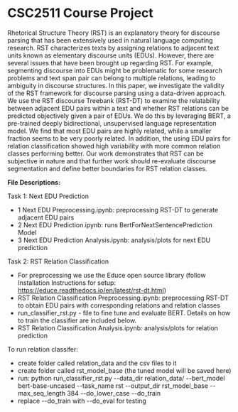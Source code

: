 # CSC2511 Course Project

Rhetorical Structure Theory (RST) is an explanatory theory for discourse parsing that has been extensively used in natural language computing research. RST characterizes texts by assigning relations to adjacent text units known as elementary discourse units (EDUs). However, there are several issues that have been brought up regarding RST. For example, segmenting discourse into EDUs might be problematic for some research problems and text span pair can belong to multiple relations, leading to ambiguity in discourse structures. In this paper, we investigate the validity of the RST framework for discourse parsing using a data-driven approach. We use the RST discourse Treebank (RST-DT) to examine the relatability between adjacent EDU pairs within a text and whether RST relations can be predicted objectively given a pair of EDUs. We do this by leveraging BERT, a pre-trained deeply bidirectional, unsupervised language representation model. We find that most EDU pairs are highly related, while a smaller fraction seems to be very poorly related. In addition, the using EDU pairs for relation classification showed high variability with more common relation classes performing better. Our work demonstrates that RST can be subjective in nature and that further work should re-evaluate discourse segmentation and define better boundaries for RST relation classes.

**File Descriptions:**

Task 1: Next EDU Prediction
- 1 Next EDU Preprocessing.ipynb: preprocessing RST-DT to generate adjacent EDU pairs
- 2 Next EDU Prediction.ipynb: runs BertForNextSentencePrediction Model
- 3 Next EDU Prediction Analysis.ipynb: analysis/plots for next EDU prediction

Task 2: RST Relation Classification
- For preprocessing we use the Educe open source library (follow Installation Instructions for setup: https://educe.readthedocs.io/en/latest/rst-dt.html)
- RST Relation Classification Preprocessing.ipynb: preprocessing RST-DT to obtain EDU pairs with corresponding relations and relation classes
- run_classifier_rst.py - file to fine tune and evaluate BERT. Details on how to train the classifier are included below.
- RST Relation Classification Analysis.ipynb: analysis/plots for relation prediction 

To run relation classifer:
- create folder called relation_data and the csv files to it
- create folder called rst_model_base (the tuned model will be saved here)
- run:
python run_classifier_rst.py --data_dir relation_data/ --bert_model bert-base-uncased --task_name rst --output_dir rst_model_base --max_seq_length 384 --do_lower_case --do_train
- replace --do_train with --do_eval for testing

